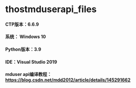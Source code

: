 # thostmduserapi_files

#### CTP版本：6.6.9
#### 系统： Windows 10
#### Python版本：3.9
#### IDE：Visual Studio 2019
#### mduser api编译教程：https://blog.csdn.net/mdd2012/article/details/145291662
